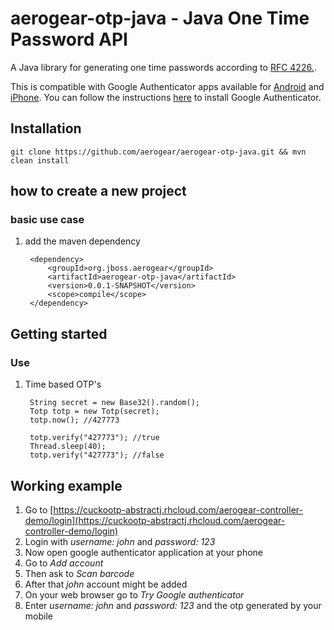 # aerogear-otp-java - Java One Time Password API

A Java library for generating one time passwords according to [RFC 4226.](http://tools.ietf.org/html/rfc4226).

This is compatible with Google Authenticator apps available for [Android](https://play.google.com/store/apps/details?id=com.google.android.apps.authenticator2&hl=en) and [iPhone](https://itunes.apple.com/us/app/google-authenticator/id388497605?mt=8). You can follow the instructions [here](http://support.google.com/accounts/bin/answer.py?hl=en&answer=1066447) to install Google Authenticator. 

## Installation

	git clone https://github.com/aerogear/aerogear-otp-java.git && mvn clean install

## how to create a new project

### basic use case

1. add the maven dependency

        <dependency>
            <groupId>org.jboss.aerogear</groupId>
            <artifactId>aerogear-otp-java</artifactId>
            <version>0.0.1-SNAPSHOT</version>
            <scope>compile</scope>
        </dependency>
       
## Getting started

### Use 

1. Time based OTP's

        String secret = new Base32().random();
        Totp totp = new Totp(secret);
        totp.now(); //427773
        
        totp.verify("427773"); //true
        Thread.sleep(40);
        totp.verify("427773"); //false
         

## Working example

1. Go to [https://cuckootp-abstractj.rhcloud.com/aerogear-controller-demo/login](https://cuckootp-abstractj.rhcloud.com/aerogear-controller-demo/login)
2. Login with *username: john* and *password: 123*
3. Now open google authenticator application at your phone
4. Go to *Add account*
5. Then ask to *Scan barcode*
6. After that *john* account might be added 
7. On your web browser go to *Try Google authenticator*
8. Enter *username: john* and *password: 123* and the otp generated by your mobile
